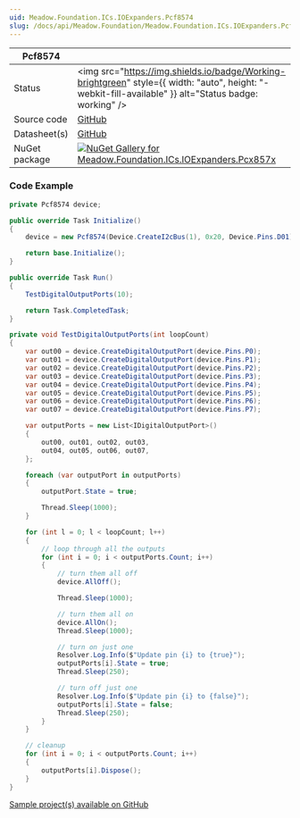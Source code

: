 ```yaml
---
uid: Meadow.Foundation.ICs.IOExpanders.Pcf8574
slug: /docs/api/Meadow.Foundation/Meadow.Foundation.ICs.IOExpanders.Pcf8574
---
```


| Pcf8574 | |
|--------|--------|
| Status | <img src="https://img.shields.io/badge/Working-brightgreen" style={{ width: "auto", height: "-webkit-fill-available" }} alt="Status badge: working" /> |
| Source code | [GitHub](https://github.com/WildernessLabs/Meadow.Foundation/tree/main/Source/Meadow.Foundation.Peripherals/ICs.IOExpanders.Pcx857x) |
| Datasheet(s) | [GitHub](https://github.com/WildernessLabs/Meadow.Foundation/tree/main/Source/Meadow.Foundation.Peripherals/ICs.IOExpanders.Pcx857x/Datasheet) |
| NuGet package | <a href="https://www.nuget.org/packages/Meadow.Foundation.ICs.IOExpanders.Pcx857x/" target="_blank"><img src="https://img.shields.io/nuget/v/Meadow.Foundation.ICs.IOExpanders.Pcx857x.svg?label=Meadow.Foundation.ICs.IOExpanders.Pcx857x" alt="NuGet Gallery for Meadow.Foundation.ICs.IOExpanders.Pcx857x" /></a> |

### Code Example

```csharp
private Pcf8574 device;

public override Task Initialize()
{
    device = new Pcf8574(Device.CreateI2cBus(1), 0x20, Device.Pins.D01);

    return base.Initialize();
}

public override Task Run()
{
    TestDigitalOutputPorts(10);

    return Task.CompletedTask;
}

private void TestDigitalOutputPorts(int loopCount)
{
    var out00 = device.CreateDigitalOutputPort(device.Pins.P0);
    var out01 = device.CreateDigitalOutputPort(device.Pins.P1);
    var out02 = device.CreateDigitalOutputPort(device.Pins.P2);
    var out03 = device.CreateDigitalOutputPort(device.Pins.P3);
    var out04 = device.CreateDigitalOutputPort(device.Pins.P4);
    var out05 = device.CreateDigitalOutputPort(device.Pins.P5);
    var out06 = device.CreateDigitalOutputPort(device.Pins.P6);
    var out07 = device.CreateDigitalOutputPort(device.Pins.P7);

    var outputPorts = new List<IDigitalOutputPort>()
    {
        out00, out01, out02, out03,
        out04, out05, out06, out07,
    };

    foreach (var outputPort in outputPorts)
    {
        outputPort.State = true;

        Thread.Sleep(1000);
    }

    for (int l = 0; l < loopCount; l++)
    {
        // loop through all the outputs
        for (int i = 0; i < outputPorts.Count; i++)
        {
            // turn them all off
            device.AllOff();

            Thread.Sleep(1000);

            // turn them all on
            device.AllOn();
            Thread.Sleep(1000);

            // turn on just one
            Resolver.Log.Info($"Update pin {i} to {true}");
            outputPorts[i].State = true;
            Thread.Sleep(250);

            // turn off just one
            Resolver.Log.Info($"Update pin {i} to {false}");
            outputPorts[i].State = false;
            Thread.Sleep(250);
        }
    }

    // cleanup
    for (int i = 0; i < outputPorts.Count; i++)
    {
        outputPorts[i].Dispose();
    }
}
```

[Sample project(s) available on GitHub](https://github.com/WildernessLabs/Meadow.Foundation/tree/main/Source/Meadow.Foundation.Peripherals/ICs.IOExpanders.Pcx857x/Samples/Pcf8574_Sample)

